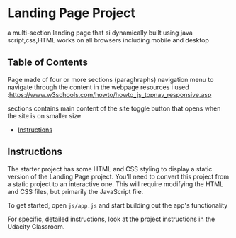 # Landing Page Project
a multi-section landing page
that si dynamically built using java script,css,HTML
works on all browsers including mobile and desktop
## Table of Contents
Page made of four or more sections (paraghraphs)
navigation menu to navigate through the content in the webpage
resources i used :https://www.w3schools.com/howto/howto_js_topnav_responsive.asp

sections contains main content of the site 
toggle button that opens when the site is on smaller size
* [Instructions](#instructions)

## Instructions

The starter project has some HTML and CSS styling to display a static version of the Landing Page project. You'll need to convert this project from a static project to an interactive one. This will require modifying the HTML and CSS files, but primarily the JavaScript file.

To get started, open `js/app.js` and start building out the app's functionality

For specific, detailed instructions, look at the project instructions in the Udacity Classroom.
